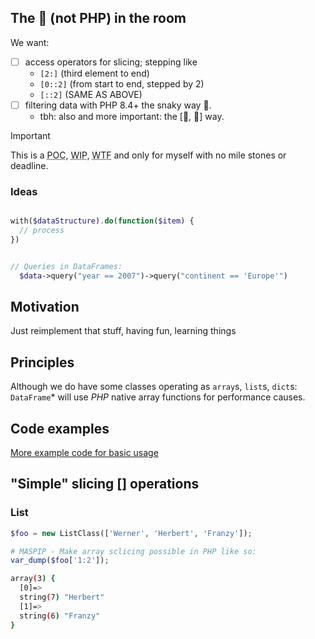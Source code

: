 ## The <bigger>🐘<bigger> (not PHP) in the room 

We want:

- [ ] access operators for slicing; stepping like
  - `[2:]` (third element to end)
  - `[0::2]` (from start to end, stepped by 2)
  - `[::2]` (SAME AS ABOVE)
- [ ] filtering data with PHP 8.4+ the snaky way 🐍.
  - tbh: also and more important: the [🐼, 🐼] way.

> [!IMPORTANT]  
> This is a <abbr title="Proof of concept">POC</abbr>, <abbr title="Work in progress">WIP</abbr>, <abbr title="Where to fly?">WTF</abbr> and only for myself with
no mile stones or deadline.


### Ideas

```php

with($dataStructure).do(function($item) {
  // process
})


// Queries in DataFrames:
  $data->query("year == 2007")->query("continent == 'Europe'")
```


 

## Motivation 

Just reimplement that stuff, having fun, learning things

## Principles 

Although we do have some classes operating as ```array```s, ```list```s, ```dict```s: ```DataFrame```* will use <var>PHP</var> native array functions for performance causes.

## Code examples

[More example code for basic usage](doq/README.md)

## "Simple" slicing [] operations

### List
```php
$foo = new ListClass(['Werner', 'Herbert', 'Franzy']);

# MASPIP - Make array sclicing possible in PHP like so:
var_dump($foo['1:2']);

```

```sh
array(3) {
  [0]=>
  string(7) "Herbert"
  [1]=>
  string(6) "Franzy"
} 
```
